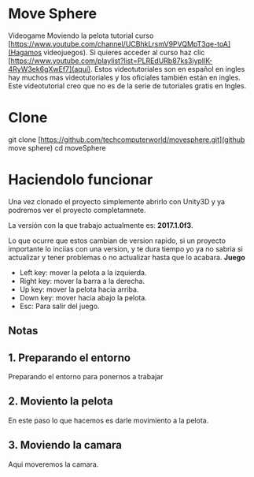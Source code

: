 # Move Sphere
Videogame Moviendo la pelota tutorial curso [https://www.youtube.com/channel/UCBhkLrsmV9PVQMpT3qe-toA](Hagamos videojuegos).
Si quieres acceder al curso haz clic [https://www.youtube.com/playlist?list=PLREdURb87ks3iypIlK-4RyW3ek6gXwEf7](aquí).
Estos videotutoriales son en español en ingles hay muchos mas videotutoriales y los oficiales también están en ingles.
Este videotutorial creo que no es de la serie de tutoriales gratis en Ingles.
# Clone 
git clone [https://github.com/techcomputerworld/movesphere.git](github move sphere)  </a>
cd moveSphere
# Haciendolo funcionar
Una vez clonado el proyecto simplemente abrirlo con Unity3D y ya podremos ver el proyecto completamnete.

La versión con la que trabajo actualmente es: **2017.1.0f3**. 

Lo que ocurre que estos cambian de version rapido, si un proyecto importante lo inciias con una version, y te dura tiempo yo ya no sabria si actualizar y tener problemas o no actualizar hasta que lo acabara.
**Juego** 

- Left key: mover la pelota a la izquierda.
- Right key: mover la barra a la derecha.
- Up key: mover la pelota hacia arriba.
- Down key: mover hacia abajo la pelota.
- Esc: Para salir del juego.

## Notas

## 1. Preparando el entorno 

Preparando el entorno para ponernos a trabajar

## 2. Moviento la pelota 

En este paso lo que hacemos es darle movimiento a la pelota. 

## 3. Moviendo la camara 

Aqui moveremos la camara. 


